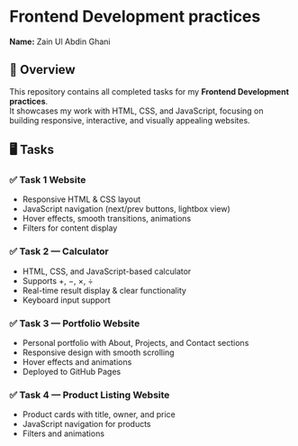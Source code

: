 # Frontend Development practices

**Name:** Zain Ul Abdin Ghani  


## 📌 Overview
This repository contains all completed tasks for my **Frontend Development practices**.  
It showcases my work with HTML, CSS, and JavaScript, focusing on building responsive, interactive, and visually appealing websites.

## 🖥  Tasks

### ✅ Task 1  Website
- Responsive HTML & CSS layout  
- JavaScript navigation (next/prev buttons, lightbox view)  
- Hover effects, smooth transitions, animations  
- Filters for content display  

### ✅ Task 2 — Calculator
- HTML, CSS, and JavaScript-based calculator  
- Supports +, −, ×, ÷  
- Real-time result display & clear functionality  
- Keyboard input support  

### ✅ Task 3 — Portfolio Website
- Personal portfolio with About, Projects, and Contact sections  
- Responsive design with smooth scrolling  
- Hover effects and animations  
- Deployed to GitHub Pages  

### ✅ Task 4 — Product Listing Website
- Product cards with title, owner, and price  
- JavaScript navigation for products  
- Filters and animations  


